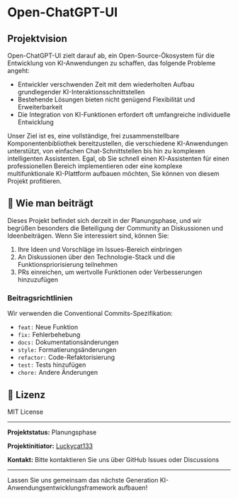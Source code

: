# Open-ChatGPT-UI

## Projektvision

Open-ChatGPT-UI zielt darauf ab, ein Open-Source-Ökosystem für die Entwicklung von KI-Anwendungen zu schaffen, das folgende Probleme angeht:

- Entwickler verschwenden Zeit mit dem wiederholten Aufbau grundlegender KI-Interaktionsschnittstellen
- Bestehende Lösungen bieten nicht genügend Flexibilität und Erweiterbarkeit
- Die Integration von KI-Funktionen erfordert oft umfangreiche individuelle Entwicklung

Unser Ziel ist es, eine vollständige, frei zusammenstellbare Komponentenbibliothek bereitzustellen, die verschiedene KI-Anwendungen unterstützt, von einfachen Chat-Schnittstellen bis hin zu komplexen intelligenten Assistenten. Egal, ob Sie schnell einen KI-Assistenten für einen professionellen Bereich implementieren oder eine komplexe multifunktionale KI-Plattform aufbauen möchten, Sie können von diesem Projekt profitieren.

## 🤝 Wie man beiträgt

Dieses Projekt befindet sich derzeit in der Planungsphase, und wir begrüßen besonders die Beteiligung der Community an Diskussionen und Ideenbeiträgen. Wenn Sie interessiert sind, können Sie:

1. Ihre Ideen und Vorschläge im Issues-Bereich einbringen
2. An Diskussionen über den Technologie-Stack und die Funktionspriorisierung teilnehmen
3. PRs einreichen, um wertvolle Funktionen oder Verbesserungen hinzuzufügen

### Beitragsrichtlinien

Wir verwenden die Conventional Commits-Spezifikation:
- `feat:` Neue Funktion
- `fix:` Fehlerbehebung
- `docs:` Dokumentationsänderungen
- `style:` Formatierungsänderungen
- `refactor:` Code-Refaktorisierung
- `test:` Tests hinzufügen
- `chore:` Andere Änderungen

## 📄 Lizenz

MIT License

---

**Projektstatus:** Planungsphase

**Projektinitiator:** [Luckycat133](https://github.com/Luckycat133)

**Kontakt:** Bitte kontaktieren Sie uns über GitHub Issues oder Discussions

---

Lassen Sie uns gemeinsam das nächste Generation KI-Anwendungsentwicklungsframework aufbauen!